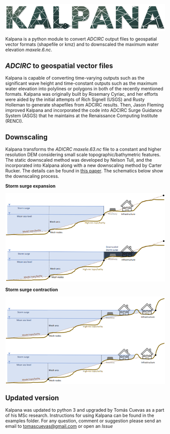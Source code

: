 <img src="adds/imgs/kalpana.PNG" width="1028"/>

Kalpana is a python module to convert *ADCIRC* output files to geospatial vector formats (shapefile or kmz) and to downscaled the maximum water elevation *maxele.6.nc*. 

## *ADCIRC* to geospatial vector files

Kalpana is capable of converting time-varying outputs such as the significant wave height and time-constant outputs such as the maximum water elevation into polylines or polygons in both of the recently mentioned formats.
Kalpana was originally built by Rosemary Cyriac, and her efforts were aided by the initial attempts of Rich Signell (USGS) and Rusty Holleman to generate shapefiles from ADCIRC results. Then, Jason Fleming improved Kalpana and incorporated the code into ADCIRC Surge Guidance System (ASGS) that he maintains at the Renaissance Computing Institute (RENCI).

## Downscaling

Kalpana transforms the *ADICRC* *maxele.63.nc* file to a constant and higher resolution DEM considering small scale topographic/bathymetric features. The static downscaled method was developed by Nelson Tull, and the incorporated into Kalpana along with a new downscaling method by Carter Rucker. The details can be found in [this paper](https://link.springer.com/epdf/10.1007/s11069-021-04634-8?sharing_token=5GBxenc0qDVGHm3BGk6KhPe4RwlQNchNByi7wbcMAY69maaLpgXTBxca-OorPGWBn2w2ySSkXhIRhNeWoyNx8-ituX0UqAcNj_LDMh_kFz6sCpb5e882TbeHKiKpzRd_j4XfVH_6ONriheKYxx2CECQI07z23OD-pFrCALWfyVc=). The schematics below show the downscaling process.

**Storm surge expansion**

<img src="adds/imgs/kalpana_extend.png" width="512"/>

**Storm surge contraction**

<img src="adds/imgs/kalpana_shrink.png" width="512"/>

## Updated version

Kalpana was updated to python 3 and upgraded by Tomás Cuevas as a part of his MSc research.
Instructions for using Kalpana can be found in the examples folder.
For any question, comment or suggestion please send an email to tomascuevas@gmail.com or open an *Issue*
